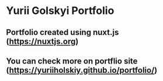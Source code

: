 # Yurii Golskyi Portfolio

## Portfolio created using nuxt.js (https://nuxtjs.org)

## You can check more on portflio site (https://yuriiholskiy.github.io/portfolio/)

